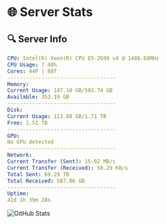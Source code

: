 # 🌐 Server Stats
## 🔍 Server Info
```yaml
CPU: Intel(R) Xeon(R) CPU E5-2699 v4 @ 1486.68MHz
CPU Usage: 7.40%
Cores: 44P | 88T
-----------------------------------
Memory:
Current Usage: 147.10 GB/503.74 GB
Available: 353.19 GB
-----------------------------------
Disk:
Current Usage: 113.88 GB/1.71 TB
Free: 1.51 TB
-----------------------------------
GPU:
No GPU detected
-----------------------------------
Network:
Current Transfer (Sent): 15.02 MB/s
Current Transfer (Received): 58.29 KB/s
Total Sent: 69.29 TB
Total Received: 587.06 GB
-----------------------------------
Uptime:
41d 1h 39m 28s
```
![GitHub Stats](https://img.shields.io/badge/Updated-2025-04-17_23:02:17-blue)